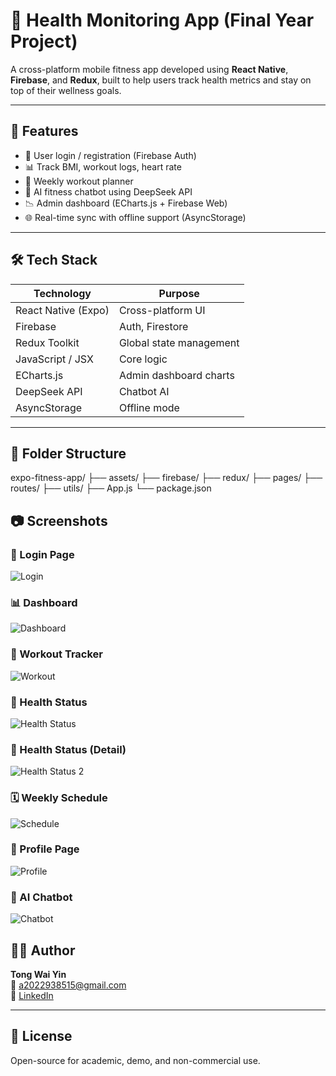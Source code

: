 # 🧠 Health Monitoring App (Final Year Project)

A cross-platform mobile fitness app developed using **React Native**, **Firebase**, and **Redux**, built to help users track health metrics and stay on top of their wellness goals.

---

## 🚀 Features

- 🔐 User login / registration (Firebase Auth)
- 📊 Track BMI, workout logs, heart rate
- 📆 Weekly workout planner
- 🧠 AI fitness chatbot using DeepSeek API
- 📉 Admin dashboard (ECharts.js + Firebase Web)
- 🌐 Real-time sync with offline support (AsyncStorage)

---

## 🛠️ Tech Stack

| Technology | Purpose |
|------------|---------|
| React Native (Expo) | Cross-platform UI |
| Firebase | Auth, Firestore |
| Redux Toolkit | Global state management |
| JavaScript / JSX | Core logic |
| ECharts.js | Admin dashboard charts |
| DeepSeek API | Chatbot AI |
| AsyncStorage | Offline mode |

---

## 📂 Folder Structure

expo-fitness-app/
├── assets/
├── firebase/
├── redux/
├── pages/
├── routes/
├── utils/
├── App.js
└── package.json

## 📷 Screenshots

### 🔐 Login Page
![Login](./assets/screenshots/login.png)

### 📊 Dashboard
![Dashboard](./assets/screenshots/Dashboard.png)

### 💪 Workout Tracker
![Workout](./assets/screenshots/Workout.png)

### 🧠 Health Status
![Health Status](./assets/screenshots/HealthStatus.png)

### 🧠 Health Status (Detail)
![Health Status 2](./assets/screenshots/HealthStatus2.png)

### 🗓️ Weekly Schedule
![Schedule](./assets/screenshots/Schedule.png)

### 🧬 Profile Page
![Profile](./assets/screenshots/Profile.png)

### 🤖 AI Chatbot
![Chatbot](./assets/screenshots/chatbot.png)


## 👨‍💻 Author

**Tong Wai Yin**  
📧 a2022938515@gmail.com  
🔗 [LinkedIn](https://linkedin.com/in/wai-yin-tong-2977b5246)

---

## 📄 License

Open-source for academic, demo, and non-commercial use.